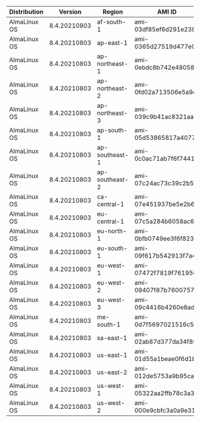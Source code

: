 Distribution|Version|Region|AMI ID|Arch
-|-|-|-|-
AlmaLinux OS |8.4.20210803 |af-south-1 |ami-03df85ef6d291e238 |x86_64
AlmaLinux OS |8.4.20210803 |ap-east-1 |ami-0365d27519d477e08 |x86_64
AlmaLinux OS |8.4.20210803 |ap-northeast-1 |ami-0ebdc8b742e48058c |x86_64
AlmaLinux OS |8.4.20210803 |ap-northeast-2 |ami-0fd02a713506e5a9c |x86_64
AlmaLinux OS |8.4.20210803 |ap-northeast-3 |ami-039c9b41ac8321aaf |x86_64
AlmaLinux OS |8.4.20210803 |ap-south-1 |ami-05d53865817a40770 |x86_64
AlmaLinux OS |8.4.20210803 |ap-southeast-1 |ami-0c0ac71ab7f6f7441 |x86_64
AlmaLinux OS |8.4.20210803 |ap-southeast-2 |ami-07c24ac73c39c2b54 |x86_64
AlmaLinux OS |8.4.20210803 |ca-central-1 |ami-07e451937be5e2b69 |x86_64
AlmaLinux OS |8.4.20210803 |eu-central-1 |ami-07c5a284b6058ac6b |x86_64
AlmaLinux OS |8.4.20210803 |eu-north-1 |ami-0bfb0749ee3f6f823 |x86_64
AlmaLinux OS |8.4.20210803 |eu-south-1 |ami-09f617b542913f7a4 |x86_64
AlmaLinux OS |8.4.20210803 |eu-west-1 |ami-07472f7819f761956 |x86_64
AlmaLinux OS |8.4.20210803 |eu-west-2 |ami-09407f87b7600757c |x86_64
AlmaLinux OS |8.4.20210803 |eu-west-3 |ami-09c4416b4260e8ad0 |x86_64
AlmaLinux OS |8.4.20210803 |me-south-1 |ami-0d7f5697021516c54 |x86_64
AlmaLinux OS |8.4.20210803 |sa-east-1 |ami-02ab87d377da34f89 |x86_64
AlmaLinux OS |8.4.20210803 |us-east-1 |ami-01d55a1beae0f6d1b |x86_64
AlmaLinux OS |8.4.20210803 |us-east-2 |ami-012de5753a9b95cad |x86_64
AlmaLinux OS |8.4.20210803 |us-west-1 |ami-05322aa2ffb78c3a3 |x86_64
AlmaLinux OS |8.4.20210803 |us-west-2 |ami-000e9cbfc3a0a9e31 |x86_64
